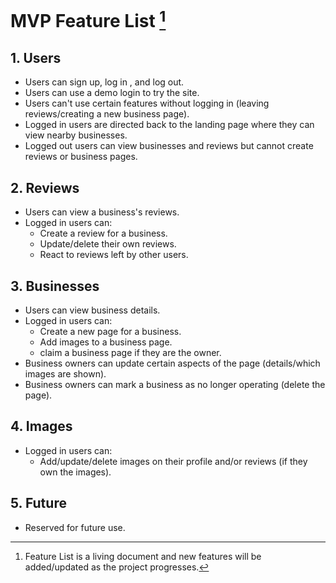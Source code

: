 # MVP Feature List [^1]

## 1. Users

- Users can sign up, log in , and log out.
- Users can use a demo login to try the site.
- Users can't use certain features without logging in (leaving reviews/creating a new business page).
- Logged in users are directed back to the landing page where they can view nearby businesses.
- Logged out users can view businesses and reviews but cannot create reviews or business pages.

## 2. Reviews

- Users can view a business's reviews.
- Logged in users can:
  - Create a review for a business.
  - Update/delete their own reviews.
  - React to reviews left by other users.

## 3. Businesses

- Users can view business details.
- Logged in users can:
  - Create a new page for a business.
  - Add images to a business page.
  - claim a business page if they are the owner.
- Business owners can update certain aspects of the page (details/which images are shown).
- Business owners can mark a business as no longer operating (delete the page).

## 4. Images

- Logged in users can:
  - Add/update/delete images on their profile and/or reviews (if they own the images).

## 5. Future

- Reserved for future use.

[^1]: Feature List is a living document and new features will be added/updated as the project progresses.
